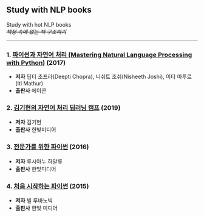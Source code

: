 ## Study with NLP books
Study with hot NLP books   
*~~책장 속에 있는 책 구조하기~~*

* * *

### 1. [파이썬과 자연어 처리 (Mastering Natural Language Processing with Python)] (2017)
* **저자** 딥티 초프라(Deepti Chopra), 니쉬트 조쉬(Nisheeth Joshi), 이티 마투르(Iti Mathur)
* **출판사** 에이콘


[파이썬과 자연어 처리 (Mastering Natural Language Processing with Python)]:https://github.com/kim-ji-youn/Study-with-NLP-books/tree/main/1.%20Mastering%20Natural%20Language%20Processing%20with%20Python

### 2. [김기현의 자연어 처리 딥러닝 캠프] (2019)
* **저자** 김기현
* **출판사** 한빛미디어


[김기현의 자연어 처리 딥러닝 캠프]:https://github.com/kim-ji-youn/Study-with-NLP-books/tree/main/2.%20NLPDeepLearningCamp

### 3. [전문가를 위한 파이썬] (2016)
* **저자** 루시아누 하말류
* **출판사** 한빛미디어

[전문가를 위한 파이썬]:https://github.com/kim-ji-youn/Study-with-NLP-books/tree/main/3.%20FluentPython

### 4. [처음 시작하는 파이썬] (2015)
* **저자** 빌 루바노빅
* **출판사** 한빛 미디어

[처음 시작하는 파이썬]: https://github.com/kim-ji-youn/Study-with-NLP-books/tree/main/4.%20IntroducingPython

